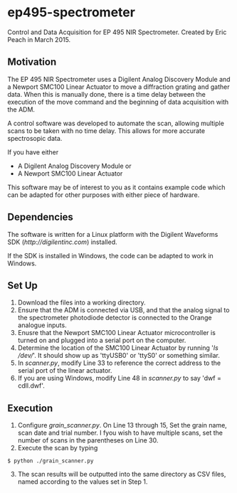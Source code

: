 # ep495-spectrometer
Control and Data Acquisition for EP 495 NIR Spectrometer.
Created by Eric Peach in March 2015.

## Motivation
The EP 495 NIR Spectrometer uses a Digilent Analog Discovery Module and a Newport SMC100 Linear Actuator to move a diffraction grating and gather data.
When this is manually done, there is a time delay between the execution of the move command and the beginning of data acquisition with the ADM.

A control software was developed to automate the scan, allowing multiple scans to be taken with no time delay. This allows for more accurate spectrosopic data.

If you have either
* A Digilent Analog Discovery Module or
* A Newport SMC100 Linear Actuator

This software may be of interest to you as it contains example code which can be adapted for other purposes with either piece of hardware.

## Dependencies
The software is written for a Linux platform with the Digilent Waveforms SDK (_http://digilentinc.com_) installed.

If the SDK is installed in Windows, the code can be adapted to work in Windows.

## Set Up
1. Download the files into a working directory.
2. Ensure that the ADM is connected via USB, and that the analog signal to the spectrometer photodiode detector is connected to the Orange analogue inputs.
3. Enusre that the Newport SMC100 Linear Actuator microcontroller is turned on and plugged into a serial port on the computer.
4. Determine the location of the SMC100 Linear Actuator by running '_ls /dev/_'. It should show up as 'ttyUSB0' or 'ttyS0' or something similar.
5. In _scanner.py_, modify Line 33 to reference the correct address to the serial port of the linear actuator.
6. If you are using Windows, modify Line 48 in _scanner.py_ to say 'dwf = cdll.dwf'.

## Execution
1. Configure *grain_scanner.py*. On Line 13 through 15, Set the grain name, scan date and trial number. I fyou wish to have multiple scans, set the number of scans in the parentheses on Line 30.
2. Execute the scan by typing
```
$ python ./grain_scanner.py
```
3. The scan results will be outputted into the same directory as CSV files, named according to the values set in Step 1.